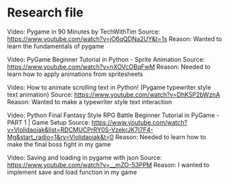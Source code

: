 # Research file

Video: Pygame in 90 Minutes by TechWithTim
Source: https://www.youtube.com/watch?v=jO6qQDNa2UY&t=1s
Reason: Wanted to learn the fundamentals of pygame

Video: PyGame Beginner Tutorial in Python - Sprite Animation
Source: https://www.youtube.com/watch?v=nXOVcOBqFwM
Reason: Needed to learn how to apply animations from spritesheets

Video: How to animate scrolling text in Python! (Pygame typewriter style text animation)
Source: https://www.youtube.com/watch?v=DhK5P2bWznA
Reason: Wanted to make a typewriter style text interaction

Video: Python Final Fantasy Style RPG Battle Beginner Tutorial in PyGame - PART 1 | Game Setup
Source: https://www.youtube.com/watch?v=Vlolidaoiak&list=RDCMUCPrRY0S-VzekrJK7I7F4-Mg&start_radio=1&rv=Vlolidaoiak&t=0
Reason: Needed to learn how to make the final boss fight in my game

Video: Saving and loading in pygame with json
Source: https://www.youtube.com/watch?v=__mZO-53PPM
Reason: I wanted to implement save and load function in my game
